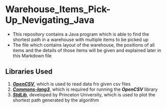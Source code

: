 # Warehouse_Items_Pick-Up_Nevigating_Java
* This repository contains a Java program which is able to find the shortest path in a warehouse with multiple items to be picked up
* The file which contains layout of the warehouse, the positions of all items and the details of those items will be given and explained later in this Markdown file

## Libraries Used 
1. [**_OpenCSV_**](http://opencsv.sourceforge.net), which is used to read data fro given csv files
2. [**_Commons-lang3_**](https://commons.apache.org/proper/commons-lang/), which is required for running the **_OpenCSV_** library
3. [**_StdLib_**](https://introcs.cs.princeton.edu/java/stdlib/StdDraw.java.html), developed by Princeton University, which is used to plot the shortest path generated by the algorithm





